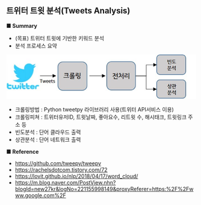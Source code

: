 ## 트위터 트윗 분석(Tweets Analysis)



**■ Summary**
 - (목표) 트위터 트윗에 기반한 키워드 분석
 - 분석 프로세스 요약
 
 ![dataset](./tweets_process.jpg)

 - 크롤링방법 : Python tweetpy 라이브러리 사용(트위터 API서비스 이용)
 - 크롤링피쳐 : 트위터유저ID, 트윗날짜, 좋아요수, 리트윗 수, 해시태크, 트윗링크 주소 등
 - 빈도분석 : 단어 클라우드 출력
 - 상관분석 : 단어 네트워크 출력
 
**■ Reference** 
 - https://github.com/tweepy/tweepy
 - https://rachelsdotcom.tistory.com/72
 - https://lovit.github.io/nlp/2018/04/17/word_cloud/
 - https://m.blog.naver.com/PostView.nhn?blogId=new27kr&logNo=221155998149&proxyReferer=https:%2F%2Fwww.google.com%2F

